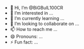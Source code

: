 - 👋 Hi, I’m @BiGBulL100CR
- 👀 I’m interested in ...
- 🌱 I’m currently learning ...
- 💞️ I’m looking to collaborate on ...
- 📫 How to reach me ...
- 😄 Pronouns: ...
- ⚡ Fun fact: ...

<!---
BiGBulL100CR/BiGBulL100CR is a ✨ special ✨ repository because its `README.md` (this file) appears on your GitHub profile.
You can click the Preview link to take a look at your changes.
--->
